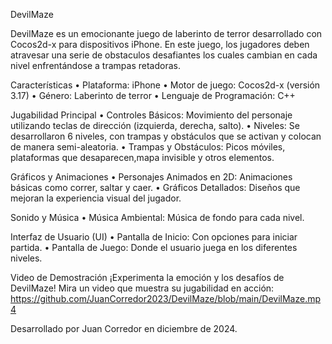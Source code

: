 DevilMaze

DevilMaze es un emocionante juego de laberinto de terror desarrollado con Cocos2d-x para dispositivos iPhone. En este juego, los jugadores deben atravesar una serie de obstaculos desafiantes los cuales cambian en cada nivel enfrentándose a trampas retadoras.

Características
	•	Plataforma: iPhone
	•	Motor de juego: Cocos2d-x (versión 3.17)
	•	Género: Laberinto de terror
	•	Lenguaje de Programación: C++
 
Jugabilidad Principal
	•	Controles Básicos: Movimiento del personaje utilizando teclas de dirección (izquierda, derecha, salto).
	•	Niveles: Se desarrollaron 6 niveles, con trampas y obstáculos que se activan y colocan de manera semi-aleatoria.
	•	Trampas y Obstáculos: Picos móviles, plataformas que desaparecen,mapa invisible y otros elementos.
 
Gráficos y Animaciones
	•	Personajes Animados en 2D: Animaciones básicas como correr, saltar y caer.
	•	Gráficos Detallados: Diseños que mejoran la experiencia visual del jugador.
 
Sonido y Música
	•	Música Ambiental: Música de fondo para cada nivel.
 
Interfaz de Usuario (UI)
	•	Pantalla de Inicio: Con opciones para iniciar partida.
	•	Pantalla de Juego: Donde el usuario juega en los diferentes niveles.
 
Video de Demostración
¡Experimenta la emoción y los desafíos de DevilMaze! Mira un video que muestra su jugabilidad en acción:
https://github.com/JuanCorredor2023/DevilMaze/blob/main/DevilMaze.mp4


Desarrollado por Juan Corredor en diciembre de 2024.

